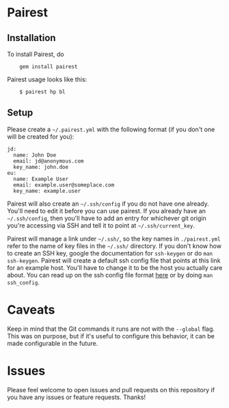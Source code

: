 # Pairest

## Installation
To install Pairest, do
```
    gem install pairest
```

Pairest usage looks like this:
```
    $ pairest hp bl
```

## Setup
Please create a ```~/.pairest.yml``` with the following format (if you don't one will be created for you):
```
jd:
  name: John Doe
  email: jd@anonymous.com
  key_name: john.doe
eu:
  name: Example User
  email: example.user@someplace.com
  key_name: example.user

```

Pairest will also create an ```~/.ssh/config``` if you do not have one already. You'll need to edit it before you can use pairest. If you already have an ```~/.ssh/config```, then you'll have to add an entry for whichever git origin you're accessing via SSH and tell it to point at ```~/.ssh/current_key```.

Pairest will manage a link under ```~/.ssh/```, so the key names in ```./pairest.yml``` refer to the name of key files in the ```~/.ssh/``` directory. If you don't know how to create an SSH key, google the documentation for ```ssh-keygen``` or do ```man ssh-keygen```. Pairest will create a default ssh config file that points at this link for an example host. You'll have to change it to be the host you actually care about. You can read up on the ssh config file format [here](http://linux.die.net/man/5/ssh_config) or by doing ```man ssh_config```.

# Caveats
Keep in mind that the Git commands it runs are not with the ```--global``` flag. This was on purpose, but if it's useful to configure this behavior, it can be made configurable in the future.

# Issues
Please feel welcome to open issues and pull requests on this repository if you have any issues or feature requests. Thanks!
